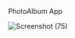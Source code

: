 PhotoAlbum App

![Screenshot (75)](https://github.com/Pratik298686/Django-Projects/assets/85446883/d0f4a2ee-f8bf-41cc-878a-d106ce432313)
